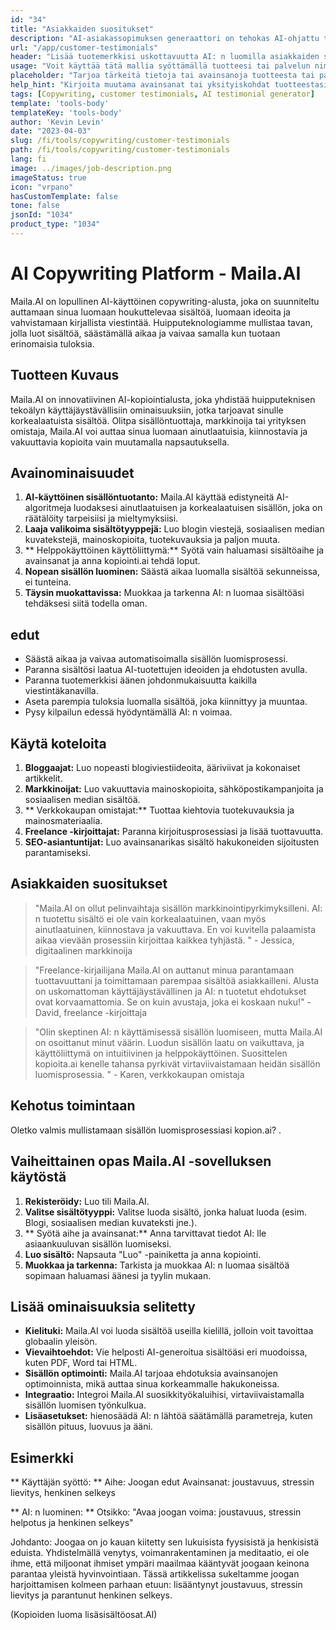 ```yaml
---
id: "34"
title: "Asiakkaiden suositukset"
description: "AI-asiakassopimuksen generaattori on tehokas AI-ohjattu työkalu, joka auttaa luomaan realistisia ja kiinnostavia asiakkaiden suosituksia tuotteillesi tai palveluillesi.  Säästä aikaa ja vaivaa luomalla aitoja kuulostavia suosituksia, jotka korostavat tarjouksesi etuja ja arvoa."
url: "/app/customer-testimonials"
header: "Lisää tuotemerkkisi uskottavuutta AI: n luomilla asiakkaiden suosituksilla."
usage: "Voit käyttää tätä mallia syöttämällä tuotteesi tai palvelun nimi, avainsanat tai avainominaisuudet, samoin kuin kaikki asiakasnimet tai sijainnit, jotka haluat sisällyttää.  Tämä työkalu tuottaa sitten vakuuttavan ja kiinnostavan asiakkaan suosituksen panoksesi perusteella."
placeholder: "Tarjoa tärkeitä tietoja tai avainsanoja tuotteesta tai palvelusta, esim.  Tuotteen nimi, kuten 'joogamatto', avainominaisuudet, kuten 'ei liuku', 'ympäristöystävällinen' tai asiakasnimet ja sijainnit (valinnainen)."
help_hint: "Kirjoita muutama avainsanat tai yksityiskohdat tuotteestasi tai palvelustasi, ja luomme houkuttelevan asiakkaan suosituksen panoksesi perusteella.  Valinnaisesti voit myös tarjota asiakkaiden nimiä ja sijainteja."
tags: [Copywriting, customer testimonials, AI testimonial generator]
template: 'tools-body'
templateKey: 'tools-body'
author: 'Kevin Levin'
date: "2023-04-03"
slug: /fi/tools/copywriting/customer-testimonials
path: /fi/tools/copywriting/customer-testimonials
lang: fi
image: ../images/job-description.png
imageStatus: true
icon: "vrpano"
hasCustomTemplate: false
tone: false
jsonId: "1034"
product_type: "1034"
---
```

# AI Copywriting Platform - Maila.AI

Maila.AI on lopullinen AI-käyttöinen copywriting-alusta, joka on suunniteltu auttamaan sinua luomaan houkuttelevaa sisältöä, luomaan ideoita ja vahvistamaan kirjallista viestintää.  Huipputeknologiamme mullistaa tavan, jolla luot sisältöä, säästämällä aikaa ja vaivaa samalla kun tuotaan erinomaisia ​​tuloksia.

## Tuotteen Kuvaus

Maila.AI on innovatiivinen AI-kopiointialusta, joka yhdistää huipputeknisen tekoälyn käyttäjäystävällisiin ominaisuuksiin, jotka tarjoavat sinulle korkealaatuista sisältöä.  Olitpa sisällöntuottaja, markkinoija tai yrityksen omistaja, Maila.AI voi auttaa sinua luomaan ainutlaatuisia, kiinnostavia ja vakuuttavia kopioita vain muutamalla napsautuksella.

## Avainominaisuudet

1. **AI-käyttöinen sisällöntuotanto:** Maila.AI käyttää edistyneitä AI-algoritmeja luodaksesi ainutlaatuisen ja korkealaatuisen sisällön, joka on räätälöity tarpeisiisi ja mieltymyksiisi.
 2. **Laaja valikoima sisältötyyppejä:** Luo blogin viestejä, sosiaalisen median kuvatekstejä, mainoskopioita, tuotekuvauksia ja paljon muuta.
 3. ** Helppokäyttöinen käyttöliittymä:** Syötä vain haluamasi sisältöaihe ja avainsanat ja anna kopiointi.ai tehdä loput.
 4. **Nopean sisällön luominen:** Säästä aikaa luomalla sisältöä sekunneissa, ei tunteina.
 5. **Täysin muokattavissa:** Muokkaa ja tarkenna AI: n luomaa sisältöäsi tehdäksesi siitä todella oman.

## edut

- Säästä aikaa ja vaivaa automatisoimalla sisällön luomisprosessi.
 - Paranna sisältösi laatua AI-tuotettujen ideoiden ja ehdotusten avulla.
 - Paranna tuotemerkkisi äänen johdonmukaisuutta kaikilla viestintäkanavilla.
 - Aseta parempia tuloksia luomalla sisältöä, joka kiinnittyy ja muuntaa.
 - Pysy kilpailun edessä hyödyntämällä AI: n voimaa.

## Käytä koteloita

1. **Bloggaajat:** Luo nopeasti blogiviestiideoita, ääriviivat ja kokonaiset artikkelit.
 2. **Markkinoijat:** Luo vakuuttavia mainoskopioita, sähköpostikampanjoita ja sosiaalisen median sisältöä.
 3. ** Verkkokaupan omistajat:** Tuottaa kiehtovia tuotekuvauksia ja mainosmateriaalia.
 4. **Freelance -kirjoittajat:** Paranna kirjoitusprosessiasi ja lisää tuottavuutta.
 5. **SEO-asiantuntijat:** Luo avainsanarikas sisältö hakukoneiden sijoitusten parantamiseksi.

## Asiakkaiden suositukset

> "Maila.AI on ollut pelinvaihtaja sisällön markkinointipyrkimyksilleni. AI: n tuotettu sisältö ei ole vain korkealaatuinen, vaan myös ainutlaatuinen, kiinnostava ja vakuuttava. En voi kuvitella palaamista aikaa vievään prosessiin  kirjoittaa kaikkea tyhjästä. "  - Jessica, digitaalinen markkinoija

> "Freelance-kirjailijana Maila.AI on auttanut minua parantamaan tuottavuuttani ja toimittamaan parempaa sisältöä asiakkailleni. Alusta on uskomattoman käyttäjäystävällinen ja AI: n tuotetut ehdotukset ovat korvaamattomia. Se on kuin avustaja, joka ei koskaan nuku!"  - David, freelance -kirjoittaja

> "Olin skeptinen AI: n käyttämisessä sisällön luomiseen, mutta Maila.AI on osoittanut minut väärin. Luodun sisällön laatu on vaikuttava, ja käyttöliittymä on intuitiivinen ja helppokäyttöinen. Suosittelen kopioita.ai kenelle tahansa  pyrkivät virtaviivaistamaan heidän sisällön luomisprosessia. "  - Karen, verkkokaupan omistaja

## Kehotus toimintaan

Oletko valmis mullistamaan sisällön luomisprosessiasi kopion.ai?  .

## Vaiheittainen opas Maila.AI -sovelluksen käytöstä

1. **Rekisteröidy:** Luo tili Maila.AI.
 2. **Valitse sisältötyyppi:** Valitse luoda sisältö, jonka haluat luoda (esim. Blogi, sosiaalisen median kuvateksti jne.).
 3. ** Syötä aihe ja avainsanat:** Anna tarvittavat tiedot AI: lle asiaankuuluvan sisällön luomiseksi.
 4. **Luo sisältö:** Napsauta "Luo" -painiketta ja anna kopiointi.
 5. **Muokkaa ja tarkenna:** Tarkista ja muokkaa AI: n luomaa sisältöä sopimaan haluamasi äänesi ja tyylin mukaan.

## Lisää ominaisuuksia selitetty

- **Kielituki:** Maila.AI voi luoda sisältöä useilla kielillä, jolloin voit tavoittaa globaalin yleisön.
 - **Vievaihtoehdot:** Vie helposti AI-generoitua sisältöäsi eri muodoissa, kuten PDF, Word tai HTML.
 - **Sisällön optimointi:** Maila.AI tarjoaa ehdotuksia avainsanojen optimoinnista, mikä auttaa sinua korkeammalle hakukoneissa.
 - **Integraatio:** Integroi Maila.AI suosikkityökaluihisi, virtaviivaistamalla sisällön luomisen työnkulkua.
 - **Lisäasetukset:** hienosäädä AI: n lähtöä säätämällä parametreja, kuten sisällön pituus, luovuus ja ääni.

## Esimerkki

** Käyttäjän syöttö: **
 Aihe: Joogan edut
 Avainsanat: joustavuus, stressin lievitys, henkinen selkeys

** AI: n luominen: **
 Otsikko: "Avaa joogan voima: joustavuus, stressin helpotus ja henkinen selkeys"

Johdanto: Joogaa on jo kauan kiitetty sen lukuisista fyysisistä ja henkisistä eduista.  Yhdistelmällä venytys, voimanrakentaminen ja meditaatio, ei ole ihme, että miljoonat ihmiset ympäri maailmaa kääntyvät joogaan keinona parantaa yleistä hyvinvointiaan.  Tässä artikkelissa sukeltamme joogan harjoittamisen kolmeen parhaan etuun: lisääntynyt joustavuus, stressin lievitys ja parantunut henkinen selkeys.

(Kopioiden luoma lisäsisältöosat.AI)
